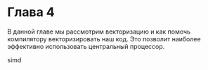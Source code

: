 # Глава 4

В данной главе мы рассмотрим векторизацию и как помочь компилятору векторизировать наш код. Это позволит наиболее эффективно использовать центральный процессор.

simd 



